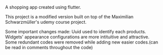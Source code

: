 A shopping app created using flutter.

This project is a modified version built on top of the Maximilian Schwarzmüller's udemy course project.

Some important changes made:
Uuid used to identify each products.
Widgets' appearance configurations are more intituitive and attractive.
Some redundant codes were removed while adding new easier codes.(can be read in comments throughout the code)